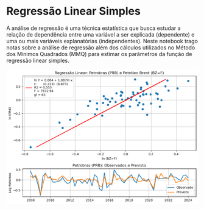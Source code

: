 # Regressão Linear Simples

A análise de regressão é uma técnica estatística que busca estudar a relação de dependência entre uma variável a ser explicada (dependente) e uma ou mais variáveis explanatórias (independentes). Neste notebook trago notas sobre a análise de regressão além dos cálculos utilizados no Método dos Mínimos Quadrados (MMQ) para estimar os parâmetros da função de regressão linear simples. 

![Modelo de Regressao](https://github.com/emanuelprd/Regressao-Linear/blob/main/Modelo_Regressao)
